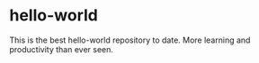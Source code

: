 # hello-world
This is the best hello-world repository to date. More learning and productivity than ever seen.

